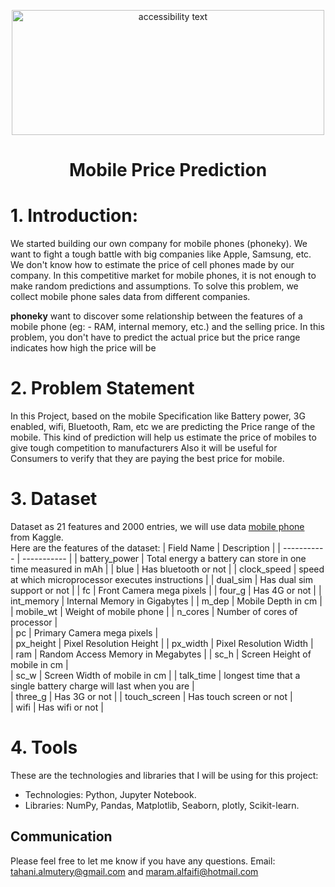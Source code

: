 
<p align="center">
<img src="https://www.thecitizen.co.tz/resource/blob/3432734/0b58f8bae31c0a00d86d810f152af6ba/smartphone-pic-data.jpg" width="500" height="200" class="center" alt="accessibility text">
  
# <p align="center"> Mobile Price Prediction

# 1.	Introduction:
We started building our own company for mobile phones (phoneky). We want to fight a tough battle with big companies like Apple, Samsung, etc.
We don't know how to estimate the price of cell phones made by our company. In this competitive market for mobile phones, it is not enough to make random predictions and assumptions. To solve this problem, we collect mobile phone sales data from different companies.

<b>phoneky</b> want to discover some relationship between the features of a mobile phone (eg: - RAM, internal memory, etc.) and the selling price.
In this problem, you don't have to predict the actual price but the price range indicates how high the price will be
# 2.	Problem Statement
In this Project, based on the mobile Specification like Battery power, 3G enabled, wifi, Bluetooth, Ram, etc we are predicting the Price range of the mobile. This kind of prediction will help us estimate the price of mobiles to give tough competition to manufacturers Also it will be useful for Consumers to verify that they are paying the best price for mobile.


# 3.	Dataset

Dataset as 21 features and 2000 entries, we will use data [mobile phone](https://www.kaggle.com/iabhishekofficial/mobile-price-classification) from Kaggle.<br>Here are the features of the dataset:
| Field Name	     | Description |
| ----------- | ----------- |
| battery_power     | Total energy a battery can store in one time measured in mAh      |
| blue     | Has bluetooth or not      |
| clock_speed     | speed at which microprocessor executes instructions      |
| dual_sim     | Has dual sim support or not      |
| fc     | Front Camera mega pixels      |
| four_g     | Has 4G or not      |
| int_memory     | Internal Memory in Gigabytes      |
| m_dep     | Mobile Depth in cm      |
| mobile_wt     | Weight of mobile phone      |
| n_cores     | Number of cores of processor      |  
| pc     | Primary Camera mega pixels      |  
| px_height     | Pixel Resolution Height      |
| px_width     | Pixel Resolution Width      |  
| ram     | Random Access Memory in Megabytes      |
| sc_h     | Screen Height of mobile in cm      |  
| sc_w     | Screen Width of mobile in cm      |
| talk_time     | longest time that a single battery charge will last when you are      |  
| three_g     | Has 3G or not      |
| touch_screen     | Has touch screen or not     |  
| wifi     | Has wifi or not      |
  
# 4.	Tools 
These are the technologies and libraries that I will be using for this project:
* Technologies: Python, Jupyter Notebook. 
* Libraries: NumPy, Pandas, Matplotlib, Seaborn, plotly, Scikit-learn.
  
## Communication
Please feel free to let me know if you have any questions.
Email:  tahani.almutery@gmail.com and maram.alfaifi@hotmail.com

